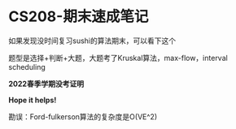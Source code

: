 # CS208-期末速成笔记

如果发现没时间复习sushi的算法期末，可以看下这个

题型是选择+判断+大题，大题考了Kruskal算法，max-flow，interval scheduling

**2022春季学期没考证明**

**Hope it helps!**

勘误：Ford-fulkerson算法的复杂度是O(VE^2)
